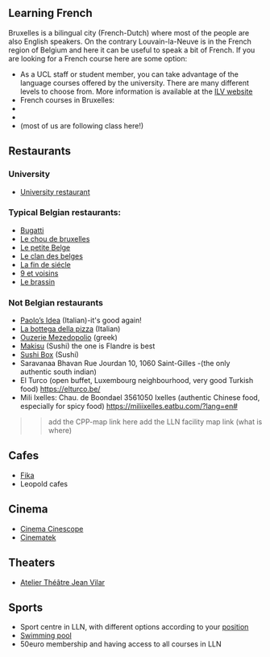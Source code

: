 ## Learning  French
Bruxelles is a bilingual city (French-Dutch) where most of the people are also English speakers. On the contrary Louvain-la-Neuve is in the French region of Belgium and here it can be useful to speak a bit of French.
If you are looking for a French course here are some option:
- As a UCL staff or student member, you can take advantage of the language courses offered by the university. There are many different levels to choose from. More information is available at the [ILV website](https://uclouvain.be/en/study/language-courses.html)
- French courses in Bruxelles:
- [](www.epfc.eu)
- [](http://www.cpab.be)
- [](http://www.cvo-bec.net/en/index_en.html) (most of us are following class here!)
## Restaurants
### University 
- [University restaurant](https://uclouvain.be/fr/decouvrir/resto-u/le-sablon-self.html )
### Typical Belgian restaurants:
- [Bugatti](http://www.lebugatti.be)
- [Le chou de bruxelles](http://www.restaurantlechoudebruxelles.com)
- [Le petite Belge](http://www.restaurant-petit-belge.be)
- [Le clan des belges](http://www.leclandesbelges.com)
-	[La fin de siécle](https://www.tripadvisor.it/Restaurant_Review-g188644-d1852850-Reviews-Fin_de_Siecle-Brussels.html)
-	[9 et voisins](https://www.tripadvisor.it/Restaurant_Review-g188644-d1065574-Reviews-9_et_Voisins-Brussels.html)
-	[Le brassin](http://www.lesbrassins.com/en)
### Not Belgian restaurants
- [Paolo’s Idea](http://www.paolosidea.com) (Italian)-it's good again! 
- [La bottega della pizza](https://www.facebook.com/Pizzeria-La-Bottega-Della-Pizza-403460962473/) (Italian)
- [Ouzerie Mezedopolio](http://www.restaurant-grec-ixelles.be/#restaurant-ouzerie-grecque) (greek)
- [Makisu](https://www.makisu.be/) (Sushi) the one is Flandre is best
- [Sushi Box](http://www.sushibox.be/) (Sushi)
- Saravanaa Bhavan Rue Jourdan 10, 1060 Saint-Gilles -(the only authentic south indian)
- El Turco (open buffet, Luxembourg neighbourhood, very good Turkish food) https://elturco.be/ 
- Mili Ixelles: Chau. de Boondael 3561050 Ixelles (authentic Chinese food, especially for spicy food) https://miliixelles.eatbu.com/?lang=en#
>> add the CPP-map link here
>> add the LLN facility map link (what is where)
## Cafes
- [Fika](https://www.facebook.com/fikabrussels/)
- Leopold cafes
## Cinema
- [Cinema Cinescope](https://www.cinescope.be)
- [Cinematek](http://cinematek.be/)
## Theaters 
- [Atelier Théâtre Jean Vilar](http://www.atjv.be)
## Sports 
- Sport centre in LLN, with different options according to your [position](https://www.uclouvain.be/affiliationsport-lln.html)
- [Swimming pool](http://www.csblocry.be/st/piscines2.php)
- 50euro membership and having access to all courses in LLN
